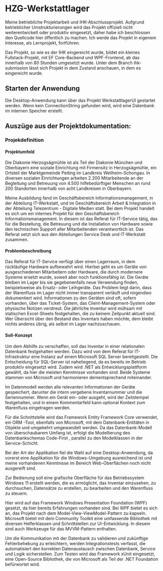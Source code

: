 # HZG-Werkstattlager
Meine betriebliche Projektarbeit und IHK-Abschlussprojekt. Aufgrund betrieblicher Umstrukturierungen wird das Projekt offiziell nicht weiterentwickelt oder produktiv eingesetzt, daher habe ich beschlossen den Quellcode hier öffentlich zu machen. Ich werde das Projekt in eigenem Interesse, als Lernprojekt, fortführen.

Das Projekt, so wie es der IHK eingereicht wurde, bildet ein kleines Fullstack-Projekt, mit EF Core-Backend und WPF-Frontend, ab das innerhalb von 80 Stunden umgesetzt wurde. Unter dem Branch ihk-submission lässt sich Projekt in dem Zustand anschauen, in dem es eingereicht wurde.

## Starten der Anwendung
Die Desktop-Anwendung kann über das Projekt WerkstattlagerUI gestartet werden. Wenn kein ConnectionString gefunden wird, wird eine Datenbank im internen Speicher erstellt.

## Auszüge aus der Projektdokumentation:
### Projekdefinition
#### Projektumfeld
Die Diakonie Herzogsägmühle ist als Teil der Diakonie München und Oberbayern eine soziale Einrichtung mit Firmensitz in Herzogsägmühle, ein Ortsteil der Marktgemeinde Peiting im Landkreis Weilheim-Schongau. In diversen sozialen Einrichtungen arbeiten 2.200 Mitarbeitende an der Begleitung und Betreuung von 4.500 hilfebedürftiger Menschen an rund 200 Standorten innerhalb von acht Landkreisen in Oberbayern.

Meine Ausbildung fand im Geschäftsbereich Informationsmanagement, in der Abteilung IT-Werkstatt, und im Geschäftsbereich Arbeit & Integration in der Abteilung Telezentrum - Digitale Medien statt.
Bei dem Projekt handelt es sich um ein internes Projekt für den Geschäftsbereich Informationsmanagement. In diesem ist das Referat für IT-Service tätig, das für die Bestellung, die Betreuung und die Installation von Hardware sowie den technischen Support aller Mitarbeitenden verantwortlich ist. Das Referat setzt sich aus den Abteilungen Service Desk und IT-Werkstatt zusammen.

#### Problembeschreibung
Das Referat für IT-Service verfügt über einen Lagerraum, in dem rückläufige Hardware aufbewahrt wird. Hierbei geht es um Geräte von ausgeschiedenen Mitarbeitern oder Hardware, die durch modernere Systeme ersetzt wurde, soweit aber noch funktionsfähig ist. Die Geräte bleiben im Lager bis sie gegebenenfalls neue Verwendung finden, beispielsweise als Ersatz- oder Leihgeräte. Das Problem liegt darin, dass der Warenfluss im Lager nicht immer transparent verläuft und nirgendwo dokumentiert wird. Informationen zu den Geräten sind oft, sofern vorhanden, über das Ticket-System, das Client-Management-System oder physische Notizen verstreut. Die jährliche Inventur wird mühsam mit statischen Excel-Sheets festgehalten, die zu keinem Zeitpunkt aktuell sind. Wer Übersicht über den Bestand des Inventars haben möchte, dem bleibt nichts anderes übrig, als selbst im Lager nachzuschauen.

#### Soll-Konzept
Um dem Abhilfe zu verschaffen, soll das Inventar in einer relationalen Datenbank festgehalten werden. Dazu wird von dem Referat für IT-Infrastruktur eine Instanz auf einem Microsoft SQL Server bereitgestellt. Die Entscheidung für SQL-Server ist naheliegend, da es bereits im Betrieb produktiv eingesetzt wird. Zudem wird .NET   als Entwicklungsplattform gewählt, da hier die meisten Kenntnisse vorhanden sind. Beide Systeme stammen von Microsoft und harmonieren dementsprechend miteinander.

Im Datenmodell werden alle relevanten Informationen der Geräte gespeichert, darunter die intern vergebene Inventarnummer und die Seriennummer. Wenn ein Gerät ein- oder ausgeht, wird der Zeitstempel festgehalten, und in einem Kommentarfeld kann optional Kontext zum Warenfluss eingetragen werden.

Für die Schnittstelle wird das Framework Entity Framework Core verwendet, ein ORM -Tool, ebenfalls von Microsoft, mit dem Datenbank-Entitäten in Objekte und umgekehrt umgewandelt werden. Da das Datenbank-Modell von überschaubarem Umfang ist, erfolgt die Modellierung des Datenbankschemas Code-First , parallel zu den Modelklassen in der Service-Schicht.

Bei der Art der Applikation fiel die Wahl auf eine Desktop-Anwendung, da vorerst eine Applikation für die Windows-Umgebung ausreichend ist und meine vorhandenen Kenntnisse im Bereich Web-Oberflächen noch nicht ausgereift sind.

Zur Bedienung soll eine grafische Oberfläche für das Betriebssystem Windows 11 erstellt werden, die es ermöglicht, das Inventar einzusehen, zu durchsuchen, Datensätze zu erstellen, zu bearbeiten und den Warenfluss zu steuern.

Hier wird auf das Framework Windows Presentation Foundation (WPF) gesetzt, da hier bereits Erfahrungen vorhanden sind. Bei WPF bietet es sich an, das Projekt nach dem Model-View-ViewModel-Pattern zu kapseln. Microsoft bietet mit dem Community Toolkit eine umfassende Bibliothek mit diversen Helferklassen und Schnittstellen zur UI-Entwicklung. In diesem sind auch Werkzeuge für das MVVM-Pattern enthalten.

Um die Kommunikation mit der Datenbank zu validieren und zukünftige Fehlerbehebung zu erleichtern, werden Integrationstests verfasst, die automatisiert den korrekten Datenaustausch zwischen Datenbank, Service und Logik sicherstellen. Zum Testen wird das Framework xUnit eingesetzt, eine Open-Source Bibliothek, die von Microsoft als Teil der .NET Foundation befürwortet wird.
